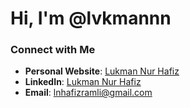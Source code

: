 # Hi, I'm @lvkmannn
### Connect with Me

- **Personal Website**: [Lukman Nur Hafiz](https://lvkmannn.github.io/)  
- **LinkedIn**: [Lukman Nur Hafiz](https://www.linkedin.com/in/lukman-nur-hafiz-ramli/)  
- **Email**: [lnhafizramli@gmail.com](mailto:lnhafizramli@gmail.com)


<!---
lvkmannn/lvkmannn is a ✨ special ✨ repository because its `README.md` (this file) appears on your GitHub profile.
You can click the Preview link to take a look at your changes.
--->
